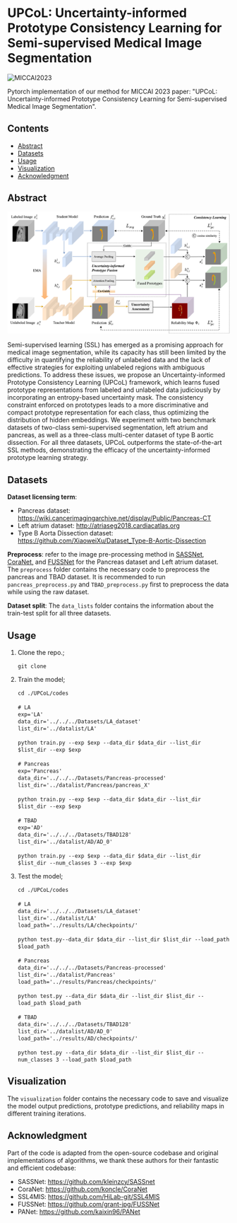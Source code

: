 # UPCoL: Uncertainty-informed Prototype Consistency Learning for Semi-supervised Medical Image Segmentation

![MICCAI2023](https://img.shields.io/badge/Conference-MICCAI2023-blue)

Pytorch implementation of our method for MICCAI 2023 paper: "UPCoL: Uncertainty-informed Prototype Consistency Learning for Semi-supervised Medical Image Segmentation".

## Contents

- [Abstract](##Abstract)
- [Datasets](##Datasets)
- [Usage](##Usage)
- [Visualization](##Visualization)
- [Acknowledgment](##Acknowledgment)

## Abstract

![avatar](./image/UPCoL_framework.png)

Semi-supervised learning (SSL) has emerged as a promising approach for medical image segmentation, while its capacity has still been limited by the difficulty in quantifying the reliability of unlabeled data and the lack of effective strategies for exploiting unlabeled regions with ambiguous predictions. To address these issues, we propose an Uncertainty-informed Prototype Consistency Learning (UPCoL) framework, which learns fused prototype representations from labeled and unlabeled data judiciously by incorporating an entropy-based uncertainty mask. The consistency constraint enforced on prototypes leads to a more discriminative and compact prototype representation for each class, thus optimizing the distribution of hidden embeddings. We experiment with two benchmark datasets of two-class semi-supervised segmentation, left atrium and pancreas, as well as a three-class multi-center dataset of type B aortic dissection. For all three datasets, UPCoL outperforms the state-of-the-art SSL methods, demonstrating the efficacy of the uncertainty-informed prototype learning strategy.

## Datasets

**Dataset licensing term**:

* Pancreas dataset: https://wiki.cancerimagingarchive.net/display/Public/Pancreas-CT
* Left atrium dataset: http://atriaseg2018.cardiacatlas.org 
* Type B Aorta Dissection dataset: https://github.com/XiaoweiXu/Dataset_Type-B-Aortic-Dissection     

**Preprocess**: refer to the image pre-processing method in  [SASSNet](https://github.com/kleinzcy/SASSnet), [CoraNet,](https://github.com/koncle/CoraNet) and [FUSSNet](https://github.com/grant-jpg/FUSSNet) for the Pancreas dataset and Left atrium dataset. The `preprocess` folder contains the necessary code to preprocess the pancreas and TBAD dataset. It is recommended to run `pancreas_preprocess.py` and `TBAD_preprocess.py` first to preprocess the data while using the raw dataset.

**Dataset split**: The `data_lists` folder contains the information about the train-test split for all three datasets.

## Usage

1. Clone the repo.;

   ```
   git clone
   ```

2. Train the model;

   ```
   cd ./UPCoL/codes
   
   # LA
   exp='LA'
   data_dir='../../../Datasets/LA_dataset'
   list_dir='../datalist/LA'
   
   python train.py --exp $exp --data_dir $data_dir --list_dir $list_dir --exp $exp
   
   # Pancreas
   exp='Pancreas'
   data_dir='../../../Datasets/Pancreas-processed'
   list_dir='../datalist/Pancreas/pancreas_X'
   
   python train.py --exp $exp --data_dir $data_dir --list_dir $list_dir --exp $exp
   
   # TBAD
   exp='AD'
   data_dir='../../../Datasets/TBAD128'
   list_dir='../datalist/AD/AD_0'
   
   python train.py --exp $exp --data_dir $data_dir --list_dir $list_dir --num_classes 3 --exp $exp
   ```

3. Test the model;

   ```
   cd ./UPCoL/codes
   
   # LA
   data_dir='../../../Datasets/LA_dataset'
   list_dir='../datalist/LA'
   load_path='../results/LA/checkpoints/'
   
   python test.py--data_dir $data_dir --list_dir $list_dir --load_path $load_path
   
   # Pancreas
   data_dir='../../../Datasets/Pancreas-processed'
   list_dir='../datalist/Pancreas'
   load_path='../results/Pancreas/checkpoints/'
   
   python test.py --data_dir $data_dir --list_dir $list_dir --load_path $load_path
   
   # TBAD
   data_dir='../../../Datasets/TBAD128'
   list_dir='../datalist/AD/AD_0'
   load_path='../results/AD/checkpoints/'
   
   python test.py --data_dir $data_dir --list_dir $list_dir --num_classes 3 --load_path $load_path
   ```

## Visualization

The `visualization` folder contains the necessary code to save and visualize the model output predictions, prototype predictions, and reliability maps in different training iterations. 

## Acknowledgment

Part of the code is adapted from the open-source codebase and original implementations of algorithms, we thank these authors for their fantastic and efficient codebase:

*  SASSNet: https://github.com/kleinzcy/SASSnet
* CoraNet: https://github.com/koncle/CoraNet
* SSL4MIS: https://github.com/HiLab-git/SSL4MIS
* FUSSNet: https://github.com/grant-jpg/FUSSNet
* PANet: https://github.com/kaixin96/PANet
